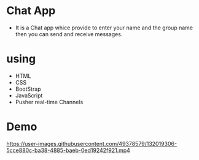 # Chat App
- It is a Chat app whice provide to enter your name and the group name then you can send and receive messages.

# using
- HTML
- CSS
- BootStrap
- JavaScript
- Pusher real-time Channels

# Demo
https://user-images.githubusercontent.com/49378579/132019306-5cce880c-ba38-4885-baeb-0ed19242f921.mp4
